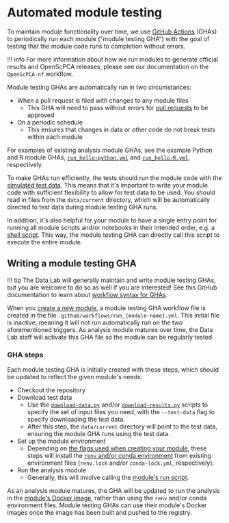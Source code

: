 # Automated module testing

To maintain module functionality over time, we use [GitHub Actions](https://docs.github.com/en/actions) (GHAs) to periodically run each module ("module testing GHA") with the goal of testing that the module code runs to completion without errors.

!!! info
    For more information about how we run modules to generate official results and OpenScPCA releases, please see our documentation on the `OpenScPCA-nf` workflow. <!-- openscpca-nf STUB_LINK -->

Module testing GHAs are automatically run in two circumstances:

- When a pull request is filed with changes to any module files
    - This GHA will need to pass without errors for [pull requests](../../contributing-to-analyses/pr-review-and-merge/index.md) to be approved
- On a periodic schedule
  - This ensures that changes in data or other code do not break tests within each module

For examples of existing analysis module GHAs, see the example Python and R module GHAs, [`run_hello-python.yml`](https://github.com/AlexsLemonade/OpenScPCA-analysis/blob/main/.github/workflows/run_hello-python.yml) and [`run_hello-R.yml`](https://github.com/AlexsLemonade/OpenScPCA-analysis/blob/main/.github/workflows/run_hello-R.yml), respectively.

To make GHAs run efficiently, the tests should run the module code with the [simulated test data](../../getting-started/accessing-resources/getting-access-to-data.md#accessing-test-data).
This means that it's important to write your module code with sufficient flexibility to allow for test data to be used.
You should read in files from the `data/current` directory, which will be automatically directed to test data during module testing GHA runs.

In addition, it's also helpful for your module to have a single entry point for running all module scripts and/or notebooks in their intended order, e.g. a [shell script](../../contributing-to-analyses/analysis-modules/running-a-module.md).
This way, the module testing GHA can directly call this script to execute the entire module.


## Writing a module testing GHA

!!! tip
    The Data Lab will generally maintain and write module testing GHAs, but you are welcome to do so as well if you are interested!
    See this GitHub documentation to learn about [workflow syntax for GHAs](https://docs.github.com/en/actions/using-workflows/workflow-syntax-for-github-actions).

When you [create a new module](../../contributing-to-analyses/analysis-modules/creating-a-module.md), a module testing GHA workflow file is created in the file `.github/workflows/run_{module-name}.yml`.
This initial file is inactive, meaning it will not run automatically run on the two aforementioned triggers.
As analysis module matures over time, the Data Lab staff will activate this GHA file so the module can be regularly tested.

### GHA steps

Each module testing GHA is initially created with these steps, which should be updated to reflect the given module's needs:

- Checkout the repository
- Download test data
    - Use the [`download-data.py`](../../getting-started/accessing-resources/getting-access-to-data.md#using-the-download-data-script) and/or [`download-results.py`](../../getting-started/accessing-resources/getting-access-to-data.md#accessing-scpca-module-results) scripts to specify the set of input files you need, with the `--test-data` flag to specify downloading the test data.
    - After this step, the `data/current` directory will point to the test data, ensuring the module GHA runs using the test data.
- Set up the module environment
    - Depending on [the flags used when creating your module](../../contributing-to-analyses/analysis-modules/creating-a-module.md#module-creation-script-flags), these steps will install the [`renv` and/or conda environment](../managing-software/index.md) from existing environment files (`renv.lock` and/or `conda-lock.yml`, respectively).
- Run the analysis module
    - Generally, this will involve calling the [module's run script](../../contributing-to-analyses/analysis-modules/running-a-module.md).

As an analysis module matures, the GHA will be updated to run the analysis in the [module's Docker image](../docker/docker-images.md), rather than using the `renv` and/or conda environment files.
Module testing GHAs can use their module's Docker images once the image has been built and pushed to the registry. <!-- STUB LINK building/updating docker images -->
